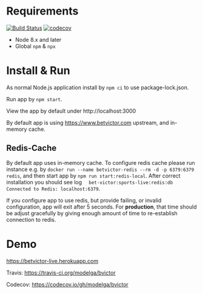 # Requirements

[![Build Status](https://travis-ci.org/modelga/bvictor.svg?branch=master)](https://travis-ci.org/modelga/bvictor)
[![codecov](https://codecov.io/gh/modelga/bvictor/branch/master/graph/badge.svg)](https://codecov.io/gh/modelga/bvictor)

* Node 8.x and later
* Global `npm` & `npx`

# Install & Run

As normal Node.js application install by `npm ci` to use package-lock.json. 

Run app by `npm start`. 

View the app by default under http://localhost:3000 

By default app is using https://www.betvictor.com upstream, and in-memory cache.

## Redis-Cache

By default app uses in-memory cache. To configure redis cache please run instance e.g. by `docker run --name betvictor-redis --rm -d -p 6379:6379 redis`, and then start app by `npm run start:redis-local`.
After correct installation you should see log `  bet-victor:sports-live:redis:db Connected to Redis: localhost:6379`.

If you configure app to use redis, but provide failing, or invalid configuration, app will exit after 5 seconds. For **production**, that time should be adjust gracefully by giving enough amount of time to re-establish connection to redis.  

# Demo

https://betvictor-live.herokuapp.com

Travis: https://travis-ci.org/modelga/bvictor

Codecov: https://codecov.io/gh/modelga/bvictor